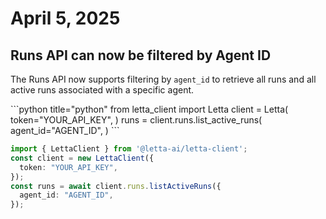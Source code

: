 # April 5, 2025

## Runs API can now be filtered by Agent ID

The Runs API now supports filtering by `agent_id` to retrieve all runs and all active runs associated with a specific agent.

<CodeBlocks>
  ```python title="python"
  from letta_client import Letta
  client = Letta(
      token="YOUR_API_KEY",
  )
  runs = client.runs.list_active_runs(
      agent_id="AGENT_ID",
  )
  ```

  ```typescript title="node.js"
  import { LettaClient } from '@letta-ai/letta-client';
  const client = new LettaClient({
    token: "YOUR_API_KEY",
  });
  const runs = await client.runs.listActiveRuns({
    agent_id: "AGENT_ID",
  });
  ```
</CodeBlocks>
